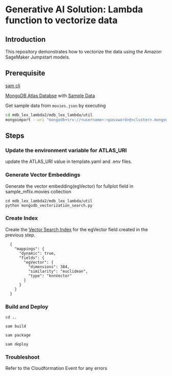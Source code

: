 # Generative AI Solution: Lambda function to vectorize data

## Introduction

This repository demonstrates how to vectorize the data using the Amazon SageMaker Jumpstart models.

## Prerequisite

  [sam cli](https://docs.aws.amazon.com/serverless-application-model/latest/developerguide/install-sam-cli.html)
  
  
  [MongoDB Atlas Databse](https://www.mongodb.com/docs/atlas/getting-started/) with [Sample Data](https://www.mongodb.com/docs/atlas/sample-data/) 

  Get sample data from `movies.json` by executing
  ```bash
cd mdb_lex_lambda2/mdb_lex_lambda/util
mongoimport --uri "mongodb+srv://<username>:<password>@<cluster>.mongodb.net/my_mflix" --collection=movies --file=movies.json
```

## Steps

### Update the environment variable for ATLAS_URI
  update the ATLAS_URI value in template.yaml and .env files.

### Generate Vector Embeddings

Generate the vector embedding(egVector) for fullplot field in sample_mflix.movies collection

    cd mdb_lex_lambda2/mdb_lex_lambda/util
    python mongodb_vectorization_search.py

### Create Index

Create the [Vector Search Index](https://www.mongodb.com/docs/atlas/atlas-search/field-types/knn-vector/) for the egVector field created in the previous step.

      {
        "mappings": {
          "dynamic": true,
          "fields": {
            "egVector": {
              "dimensions": 384,
              "similarity": "euclidean",
              "type": "knnVector"
            }
          }
        }
      }


### Build and Deploy

    cd ..
    
    sam build

    sam package

    sam deploy

### Troubleshoot

Refer to the Cloudformation Event for any errors
